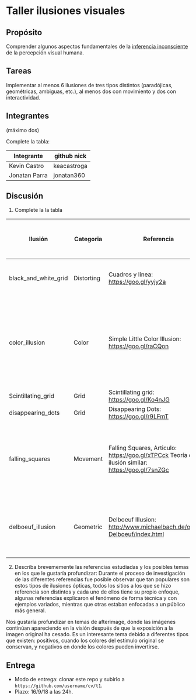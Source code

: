 # Taller ilusiones visuales

## Propósito

Comprender algunos aspectos fundamentales de la [inferencia inconsciente](https://github.com/VisualComputing/Cognitive) de la percepción visual humana.

## Tareas

Implementar al menos 6 ilusiones de tres tipos distintos (paradójicas, geométricas, ambiguas, etc.), al menos dos con movimiento y dos con interactividad.

## Integrantes
(máximo dos)

Complete la tabla:

| Integrante    | github nick |
|---------------|-------------|
| Kevin Castro  | keacastroga |
| Jonatan Parra | jonatan360  |

## Discusión

1. Complete la la tabla

| Ilusión                | Categoria | Referencia | Tipo de interactividad (si aplica) | URL código base (si aplica) |
|------------------------|-----------|------------|------------------------------------|-----------------------------|
| black_and_white_grid   | Distorting          | Cuadros y linea: https://goo.gl/yyjy2a              |  Con el clic del mouse se ve el tablero con o sin efecto visual | |
| color_illusion         | Color          | Simple Little Color Illusion: https://goo.gl/raCQon |  Presionando los números del 1 al 7 el usuario puede percibir la ilusión a distintas distancias, con la tecla 0 se muestra el tablero sin el efecto visual  |            | |
| Scintillating_grid     | Grid          | Scintillating grid: https://goo.gl/Ko4nJG           |              | |
| disappearing_dots      | Grid          | Disappearing Dots: https://goo.gl/r9LFmT           |                                    | |
| falling_squares        | Movement      | Falling Squares, Articulo: https://goo.gl/xTPCck Teoría de una ilusión similar: https://goo.gl/7snZGc          | Puede presionar la tecla 'r' para borrar el fondo y observar que los cuadros se mueven a la misma velocidad                                    | |
| delboeuf_illusion      | Geometric     | Delboeuf Illusion: http://www.michaelbach.de/ot/cog-Delboeuf/index.html   | Puede presionar la tecla 'a' para alternar los círculos exteriores y la tecla 'r' para ocultarlos                                   | |

2. Describa brevememente las referencias estudiadas y los posibles temas en los que le gustaría profundizar:
Durante el proceso de investigación de las diferentes referencias fue posible observar que tan populares son estos tipos de ilusiones ópticas, todos los sitios a los que se hizo referencia son distintos y cada uno de ellos tiene su propio enfoque, algunas referencias explicaron el fenómeno de forma técnica y con ejemplos variados, mientras que otras estaban enfocadas a un público más general.

Nos gustaría profundizar en temas de afterimage, donde las imágenes continúan apareciendo en la visión después de que la exposición a la imagen original ha cesado. Es un interesante tema debido a diferentes tipos que existen: positivos, cuando los colores del estímulo original se conservan, y negativos en donde los colores pueden invertirse. 
## Entrega

* Modo de entrega: clonar este repo y subirlo a `https://github.com/username/cv/t1`.
* Plazo: 16/9/18 a las 24h.
